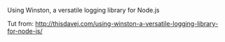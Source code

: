 Using Winston, a versatile logging library for Node.js  

Tut from: http://thisdavej.com/using-winston-a-versatile-logging-library-for-node-js/
